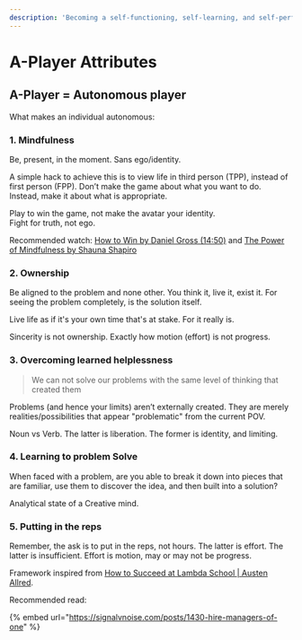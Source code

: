 ```yaml
---
description: 'Becoming a self-functioning, self-learning, and self-performing unit.'
---
```


# A-Player Attributes

## A-Player = Autonomous player

What makes an individual autonomous:

### 1. Mindfulness

Be, present, in the moment. Sans ego/identity.

A simple hack to achieve this is to view life in third person \(TPP\), instead of first person \(FPP\). Don’t make the game about what you want to do. Instead, make it about what is appropriate. 

Play to win the game, not make the avatar your identity.   
Fight for truth, not ego.

Recommended watch: [How to Win by Daniel Gross \(14:50\)](https://youtu.be/LH1bewTg-P4?t=890) and [The Power of Mindfulness by Shauna Shapiro](https://www.youtube.com/watch?v=IeblJdB2-Vo)

### 2. Ownership

Be aligned to the problem and none other. You think it, live it, exist it. For seeing the problem completely, is the solution itself.

Live life as if it's your own time that's at stake. For it really is.

Sincerity is not ownership. Exactly how motion \(effort\) is not progress.

### 3. Overcoming learned helplessness

> We can not solve our problems with the same level of thinking that created them

Problems \(and hence your limits\) aren’t externally created. They are merely realities/possibilities that appear "problematic" from the current POV.

Noun vs Verb. The latter is liberation. The former is identity, and limiting.

### 4. Learning to problem Solve

When faced with a problem, are you able to break it down into pieces that are familiar, use them to discover the idea, and then built into a solution?

Analytical state of a Creative mind.

### 5. Putting in the reps

Remember, the ask is to put in the reps, not hours. The latter is effort. The latter is insufficient. Effort is motion, may or may not be progress.



Framework inspired from [How to Succeed at Lambda School \| Austen Allred](https://www.youtube.com/watch?v=vVogzog7HDg).



Recommended read:

{% embed url="https://signalvnoise.com/posts/1430-hire-managers-of-one" %}



